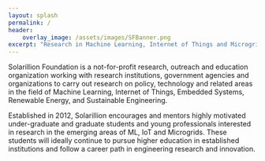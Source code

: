 ```yaml
---
layout: splash
permalink: /
header:
    overlay_image: /assets/images/SFBanner.png 
excerpt: "Research in Machine Learning, Internet of Things and Microgrids.<br><br>&nbsp;[<i class="fab fa-github"></i> @solarillion](https://github.com/solarillion){: .btn .btn--github}&nbsp;[&nbsp;Join Us!&nbsp;](https://forms.gle/){: .btn .btn--danger}"
---
```

Solarillion Foundation is a not-for-profit research, outreach and education organization working with research institutions, government agencies and organizations to carry out research on policy, technology and related areas in the field of Machine Learning, Internet of Things, Embedded Systems, Renewable Energy, and Sustainable Engineering.

Established in 2012, Solarillion encourages and mentors highly motivated under-graduate and graduate students and young professionals interested in research in the emerging areas of ML, IoT and Microgrids. These students will ideally continue to pursue higher education in established institutions and follow a career path in engineering research and innovation.
